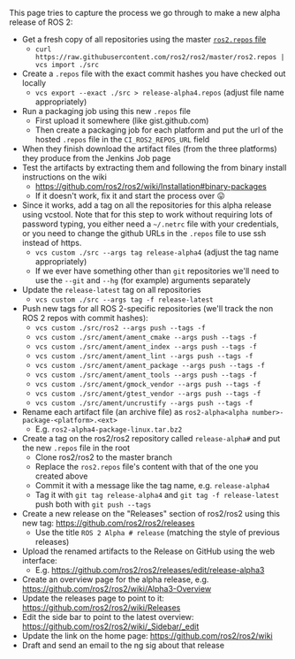 This page tries to capture the process we go through to make a new alpha release of ROS 2:

- Get a fresh copy of all repositories using the master [`ros2.repos` file](https://raw.githubusercontent.com/ros2/ros2/master/ros2.repos)
  - `curl https://raw.githubusercontent.com/ros2/ros2/master/ros2.repos | vcs import ./src`
- Create a `.repos` file with the exact commit hashes you have checked out locally
  - `vcs export --exact ./src > release-alpha4.repos` (adjust file name appropriately)
- Run a packaging job using this new `.repos` file
  - First upload it somewhere (like gist.github.com)
  - Then create a packaging job for each platform and put the url of the hosted `.repos` file in the `CI_ROS2_REPOS_URL` field
- When they finish download the artifact files (from the three platforms) they produce from the Jenkins Job page
- Test the artifacts by extracting them and following the from binary install instructions on the wiki
  - https://github.com/ros2/ros2/wiki/Installation#binary-packages
  - If it doesn't work, fix it and start the process over :stuck_out_tongue:
- Since it works, add a tag on all the repositories for this alpha release using vcstool. Note that for this step to work without requiring lots of password typing, you either need a `~/.netrc` file with your credentials, or you need to change the github URLs in the `.repos` file to use ssh instead of https.
  - `vcs custom ./src --args tag release-alpha4` (adjust the tag name appropriately)
  - If we ever have something other than `git` repositories we'll need to use the `--git` and `--hg` (for example) arguments separately
- Update the `release-latest` tag on all repositories
  - `vcs custom ./src --args tag -f release-latest`
- Push new tags for all ROS 2-specific repositories (we'll track the non ROS 2 repos with commit hashes):
  - `vcs custom ./src/ros2 --args push --tags -f`
  - `vcs custom ./src/ament/ament_cmake --args push --tags -f`
  - `vcs custom ./src/ament/ament_index --args push --tags -f`
  - `vcs custom ./src/ament/ament_lint --args push --tags -f`
  - `vcs custom ./src/ament/ament_package --args push --tags -f`
  - `vcs custom ./src/ament/ament_tools --args push --tags -f`
  - `vcs custom ./src/ament/gmock_vendor --args push --tags -f`
  - `vcs custom ./src/ament/gtest_vendor --args push --tags -f`
  - `vcs custom ./src/ament/uncrustify --args push --tags -f`
- Rename each artifact file (an archive file) as `ros2-alpha<alpha number>-package-<platform>.<ext>`
  - E.g. `ros2-alpha4-package-linux.tar.bz2`
- Create a tag on the ros2/ros2 repository called `release-alpha#` and put the new `.repos` file in the root
  - Clone ros2/ros2 to the master branch
  - Replace the `ros2.repos` file's content with that of the one you created above
  - Commit it with a message like the tag name, e.g. `release-alpha4`
  - Tag it with `git tag release-alpha4` and `git tag -f release-latest` push both with `git push --tags`
- Create a new release on the "Releases" section of ros2/ros2 using this new tag: https://github.com/ros2/ros2/releases
  - Use the title `ROS 2 Alpha # release` (matching the style of previous releases)
- Upload the renamed artifacts to the Release on GitHub using the web interface:
  - E.g. https://github.com/ros2/ros2/releases/edit/release-alpha3
- Create an overview page for the alpha release, e.g. https://github.com/ros2/ros2/wiki/Alpha3-Overview
- Update the releases page to point to it: https://github.com/ros2/ros2/wiki/Releases
- Edit the side bar to point to the latest overview: https://github.com/ros2/ros2/wiki/_Sidebar/_edit
- Update the link on the home page: https://github.com/ros2/ros2/wiki
- Draft and send an email to the ng sig about that release